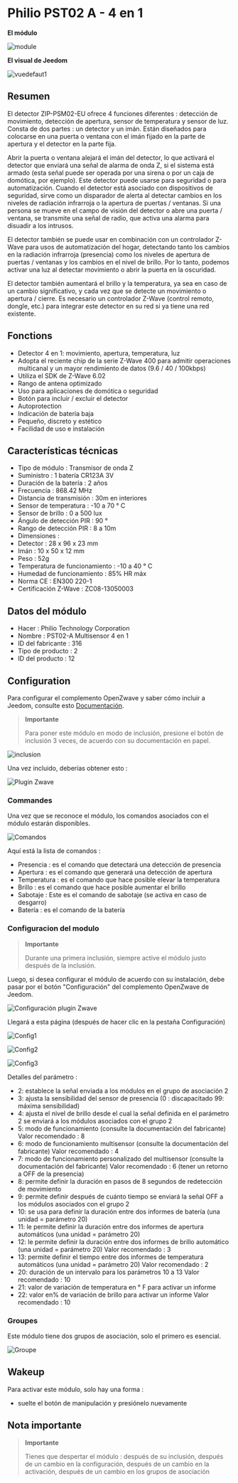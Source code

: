 # Philio PST02 A - 4 en 1

**El módulo**

![module](images/philio.pst02a/module.jpg)

**El visual de Jeedom**

![vuedefaut1](images/philio.pst02a/vuedefaut1.jpg)

Resumen
------

El detector ZIP-PSM02-EU ofrece 4 funciones diferentes : detección de movimiento, detección de apertura, sensor de temperatura y sensor de luz. Consta de dos partes : un detector y un imán. Están diseñados para colocarse en una puerta o ventana con el imán fijado en la parte de apertura y el detector en la parte fija.

Abrir la puerta o ventana alejará el imán del detector, lo que activará el detector que enviará una señal de alarma de onda Z, si el sistema está armado (esta señal puede ser operada por una sirena o por un caja de domótica, por ejemplo). Este detector puede usarse para seguridad o para automatización. Cuando el detector está asociado con dispositivos de seguridad, sirve como un disparador de alerta al detectar cambios en los niveles de radiación infrarroja o la apertura de puertas / ventanas. Si una persona se mueve en el campo de visión del detector o abre una puerta / ventana, se transmite una señal de radio, que activa una alarma para disuadir a los intrusos.

El detector también se puede usar en combinación con un controlador Z-Wave para usos de automatización del hogar, detectando tanto los cambios en la radiación infrarroja (presencia) como los niveles de apertura de puertas / ventanas y los cambios en el nivel de brillo. Por lo tanto, podemos activar una luz al detectar movimiento o abrir la puerta en la oscuridad.

El detector también aumentará el brillo y la temperatura, ya sea en caso de un cambio significativo, y cada vez que se detecte un movimiento o apertura / cierre. Es necesario un controlador Z-Wave (control remoto, dongle, etc.) para integrar este detector en su red si ya tiene una red existente.

Fonctions
---------

-   Detector 4 en 1: movimiento, apertura, temperatura, luz
-   Adopta el reciente chip de la serie Z-Wave 400 para admitir operaciones multicanal y un mayor rendimiento de datos (9.6 / 40 / 100kbps)
-   Utiliza el SDK de Z-Wave 6.02
-   Rango de antena optimizado
-   Uso para aplicaciones de domótica o seguridad
-   Botón para incluir / excluir el detector
-   Autoprotection
-   Indicación de batería baja
-   Pequeño, discreto y estético
-   Facilidad de uso e instalación

Características técnicas
---------------------------

-   Tipo de módulo : Transmisor de onda Z
-   Suministro : 1 batería CR123A 3V
-   Duración de la batería : 2 años
-   Frecuencia : 868.42 MHz
-   Distancia de transmisión : 30m en interiores
-   Sensor de temperatura : -10 a 70 ° C
-   Sensor de brillo : 0 a 500 lux
-   Ángulo de detección PIR : 90 °
-   Rango de detección PIR : 8 a 10m
-   Dimensiones :
  -   Detector : 28 x 96 x 23 mm
  -   Imán : 10 x 50 x 12 mm
-   Peso : 52g
-   Temperatura de funcionamiento : -10 a 40 ° C
-   Humedad de funcionamiento : 85% HR máx
-   Norma CE : EN300 220-1
-   Certificación Z-Wave : ZC08-13050003

Datos del módulo
-----------------

-   Hacer : Philio Technology Corporation
-   Nombre : PST02-A Multisensor 4 en 1
-   ID del fabricante : 316
-   Tipo de producto : 2
-   ID del producto : 12

Configuration
-------------

Para configurar el complemento OpenZwave y saber cómo incluir a Jeedom, consulte esto [Documentación](https://doc.jeedom.com/es_ES/plugins/automation%20protocol/openzwave/).

> **Importante**
>
> Para poner este módulo en modo de inclusión, presione el botón de inclusión 3 veces, de acuerdo con su documentación en papel.

![inclusion](images/philio.pst02a/inclusion.jpg)

Una vez incluido, deberías obtener esto :

![Plugin Zwave](images/philio.pst02a/information.jpg)

### Commandes

Una vez que se reconoce el módulo, los comandos asociados con el módulo estarán disponibles.

![Comandos](images/philio.pst02a/commandes.jpg)

Aquí está la lista de comandos :

-   Presencia : es el comando que detectará una detección de presencia
-   Apertura : es el comando que generará una detección de apertura
-   Temperatura : es el comando que hace posible elevar la temperatura
-   Brillo : es el comando que hace posible aumentar el brillo
-   Sabotaje : Este es el comando de sabotaje (se activa en caso de desgarro)
-   Batería : es el comando de la batería

### Configuracion del modulo

> **Importante**
>
> Durante una primera inclusión, siempre active el módulo justo después de la inclusión.

Luego, si desea configurar el módulo de acuerdo con su instalación, debe pasar por el botón "Configuración" del complemento OpenZwave de Jeedom.

![Configuración plugin Zwave](images/plugin/bouton_configuration.jpg)

Llegará a esta página (después de hacer clic en la pestaña Configuración)

![Config1](images/philio.pst02a/config1.jpg)

![Config2](images/philio.pst02a/config2.jpg)

![Config3](images/philio.pst02a/config3.jpg)

Detalles del parámetro :

-   2: establece la señal enviada a los módulos en el grupo de asociación 2
-   3: ajusta la sensibilidad del sensor de presencia (0 : discapacitado 99: máxima sensibilidad)
-   4: ajusta el nivel de brillo desde el cual la señal definida en el parámetro 2 se enviará a los módulos asociados con el grupo 2
-   5: modo de funcionamiento (consulte la documentación del fabricante) Valor recomendado : 8
-   6: modo de funcionamiento multisensor (consulte la documentación del fabricante) Valor recomendado : 4
-   7: modo de funcionamiento personalizado del multisensor (consulte la documentación del fabricante) Valor recomendado : 6 (tener un retorno a OFF de la presencia)
-   8: permite definir la duración en pasos de 8 segundos de redetección de movimiento
-   9: permite definir después de cuánto tiempo se enviará la señal OFF a los módulos asociados con el grupo 2
-   10: se usa para definir la duración entre dos informes de batería (una unidad = parámetro 20)
-   11: le permite definir la duración entre dos informes de apertura automáticos (una unidad = parámetro 20)
-   12: le permite definir la duración entre dos informes de brillo automático (una unidad = parámetro 20) Valor recomendado : 3
-   13: permite definir el tiempo entre dos informes de temperatura automáticos (una unidad = parámetro 20) Valor recomendado : 2
-   20: duración de un intervalo para los parámetros 10 a 13 Valor recomendado : 10
-   21: valor de variación de temperatura en ° F para activar un informe
-   22: valor en% de variación de brillo para activar un informe Valor recomendado : 10

### Groupes

Este módulo tiene dos grupos de asociación, solo el primero es esencial.

![Groupe](images/philio.pst02a/groupe.jpg)

Wakeup
------

Para activar este módulo, solo hay una forma :

-   suelte el botón de manipulación y presiónelo nuevamente

Nota importante
---------------

> **Importante**
>
> Tienes que despertar el módulo : después de su inclusión, después de un cambio en la configuración, después de un cambio en la activación, después de un cambio en los grupos de asociación
